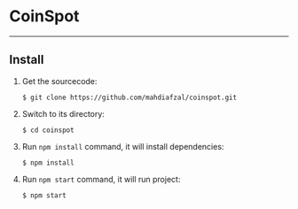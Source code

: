 # CoinSpot

---

## Install

1. Get the sourcecode:
    ```
    $ git clone https://github.com/mahdiafzal/coinspot.git
    ```

2. Switch to its directory:
    ```
    $ cd coinspot
    ```

3. Run `npm install` command, it will install dependencies:
    ```
    $ npm install
    ```

4. Run `npm start` command, it will run project:
    ```
    $ npm start
    ```

